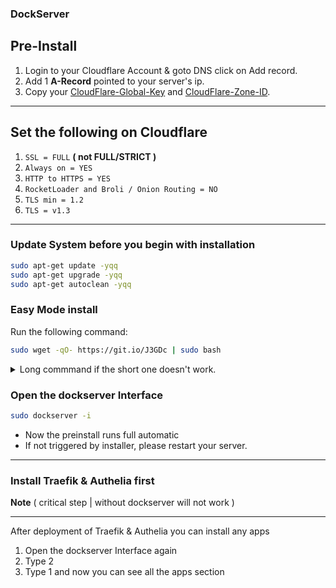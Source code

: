 ### **DockServer**


## Pre-Install

1. Login to your Cloudflare Account & goto DNS click on Add record.
1. Add 1 **A-Record** pointed to your server's ip.
1. Copy your [CloudFlare-Global-Key](https://support.cloudflare.com/hc/en-us/articles/200167836-Managing-API-Tokens-and-Keys) and [CloudFlare-Zone-ID](https://support.cloudflare.com/hc/en-us/articles/200167836-Managing-API-Tokens-and-Keys).

---

## Set the following on Cloudflare

1. `SSL = FULL` **( not FULL/STRICT )**
1. `Always on = YES`
1. `HTTP to HTTPS = YES`
1. `RocketLoader and Broli / Onion Routing = NO`
1. `TLS min = 1.2`
1. `TLS = v1.3`

---

### Update System before you begin with installation

```sh
sudo apt-get update -yqq
sudo apt-get upgrade -yqq
sudo apt-get autoclean -yqq
```

### Easy Mode install

Run the following command:

```sh
sudo wget -qO- https://git.io/J3GDc | sudo bash
```

<details>
  <summary>Long commmand if the short one doesn't work.</summary>
  <br />

```sh
sudo wget -qO- https://raw.githubusercontent.com/dockserver/dockserver/master/wgetfile.sh | sudo bash
```

</details>


### Open the dockserver Interface 

```sh
sudo dockserver -i
```

- Now the preinstall runs full automatic
- If not triggered by installer, please restart your server.

---

### Install Traefik & Authelia first 

**Note** ( critical step | without dockserver will not work )

---

After deployment of Traefik & Authelia you can install any apps

1. Open the dockserver Interface again 
2. Type 2 
3. Type 1
and now you can see all the apps section 

